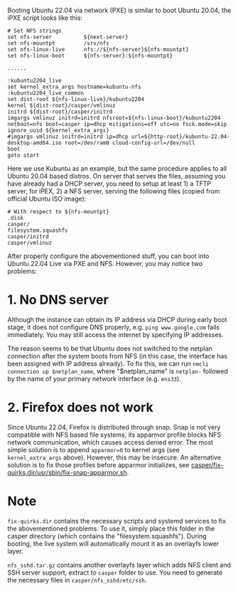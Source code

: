Booting Ubuntu 22.04 via network (PXE) is similar to boot Ubuntu 20.04, the iPXE script looks like this:
```
# Set NFS strings
set nfs-server          ${next-server}
set nfs-mountpt         /srv/nfs
set nfs-linux-live      nfs://${nfs-server}${nfs-mountpt}
set nfs-linux-boot      ${nfs-server}:${nfs-mountpt}

......

:kubuntu2204_live
set kernel_extra_args hostname=kubuntu-nfs
:kubuntu2204_live_common
set dist-root ${nfs-linux-live}/kubuntu2204
kernel ${dist-root}/casper/vmlinuz
initrd ${dist-root}/casper/initrd
imgargs vmlinuz initrd=initrd nfsroot=${nfs-linux-boot}/kubuntu2204 netboot=nfs boot=casper ip=dhcp mitigations=off utc=no fsck.mode=skip ignore_uuid ${kernel_extra_args}
#imgargs vmlinuz initrd=initrd ip=dhcp url=${http-root}/kubuntu-22.04-desktop-amd64.iso root=/dev/ram0 cloud-config-url=/dev/null
boot
goto start
```
Here we use Kubuntu as an example, but the same procedure applies to all Ubuntu 20.04 based distros. On server that serves the files, assuming you have already had a DHCP server, you need to setup at least 1) a TFTP server, for iPEX, 2) a NFS server, serving the following files (copied from official Ubuntu ISO image):
```
# With respect to ${nfs-mountpt}
.disk
casper/
filesystem.squashfs
casper/initrd
casper/vmlinuz
```
After properly configure the abovementioned stuff, you can boot into Ubuntu 22.04 Live via PXE and NFS. However, you may notice two problems:

# 1. No DNS server
Although the instance can obtain its IP address via DHCP during early boot stage, it does not configure DNS properly, e.g. `ping www.google.com` fails immediately. You may still access the internet by specifying IP addresses.

The reason seems to be that Ubuntu does not switched to the netplan connection after the system boots from NFS (in this case, the interface has been assigned with IP address already). To fix this, we can run `nmcli connection up $netplan_name`, where "$netplan_name" is `netplan-` followed by the name of your primary network interface (e.g. `ens33`).

# 2. Firefox does not work
Since Ubuntu 22.04, Firefox is distributed through snap. Snap is not very compatible with NFS based file systems, its apparmor profile blocks NFS network communication, which causes access denied error. The most simple solution is to append `apparmor=0` to kernel args (see `kernel_extra_args` above). However, this may be insecure. An alternative solution is to fix those profiles before apparmor initializes, see [casper/fix-quirks.dir/usr/sbin/fix-snap-apparmor.sh](blob/main/casper/fix-quirks.dir/usr/sbin/fix-snap-apparmor.sh).

# Note
`fix-quirks.dir` contains the necessary scripts and systemd services to fix the abovementioned problems. To use it, simply place this folder in the casper directory (which contains the "filesystem.squashfs"). During booting, the live system will automatically mount it as an overlayfs lower layer.

`nfs_sshd.tar.gz` contains another overlayfs layer which adds NFS client and SSH server support, extract to `casper` folder to use. You need to generate the necessary files in `casper/nfs_sshd/etc/ssh`.
